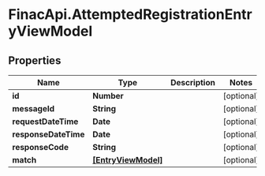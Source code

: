# FinacApi.AttemptedRegistrationEntryViewModel

## Properties
Name | Type | Description | Notes
------------ | ------------- | ------------- | -------------
**id** | **Number** |  | [optional] 
**messageId** | **String** |  | [optional] 
**requestDateTime** | **Date** |  | [optional] 
**responseDateTime** | **Date** |  | [optional] 
**responseCode** | **String** |  | [optional] 
**match** | [**[EntryViewModel]**](EntryViewModel.md) |  | [optional] 
